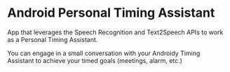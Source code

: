 # Android Personal Timing Assistant

App that leverages the Speech Recognition and Text2Speech APIs to work
as a Personal Timing Assistant.

You can engage in a small conversation with your Androidy Timing
Assistant to achieve your timed goals (meetings, alarm, etc.)
